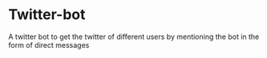 # Twitter-bot
A twitter bot to get the twitter of different users by mentioning the bot in the form of direct messages
